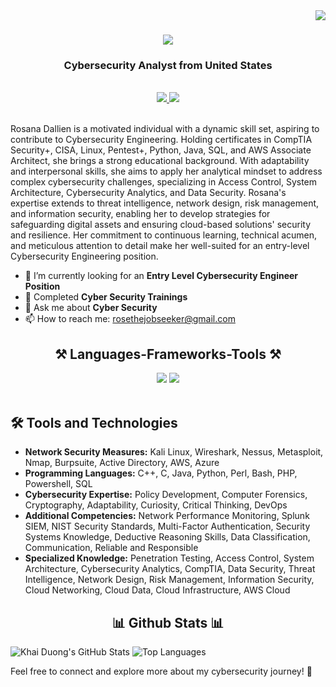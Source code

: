 <img align="right" src="https://visitor-badge.laobi.icu/badge?page_id=RosanaDallien.RosanaDallien" />

<h1 align="center">
    <img src="https://readme-typing-svg.herokuapp.com/?font=Righteous&size=35&center=true&vCenter=true&width=500&height=70&duration=4000&lines=Hi+There!+👋;+I'm+Rosana+Dallien!;" />
</h1>

<h3 align="center">Cybersecurity Analyst from United States</h3>

<br/>

<div align="center"> 
  <a href="https://www.linkedin.com/in/rosana-dallien-6750b2290/" target="_blank">
    <img src="https://img.shields.io/badge/LinkedIn-0077B5?style=for-the-badge&logo=linkedin&logoColor=white" target="_blank" />
  </a>
  <a href="https://www.thegeekcode.co.uk/" target="_blank">
     <img src="https://img.shields.io/badge/Portfolio-FF5722?style=for-the-badge&logo=todoist&logoColor=white" target="_blank" /> <!-- sqlite, safari, google-chrome are other good icon options -->
  </a>
</div>

<br>


Rosana Dallien is a motivated individual with a dynamic skill set, aspiring to contribute to Cybersecurity Engineering. Holding certificates in CompTIA Security+, CISA, Linux, Pentest+, Python, Java, SQL, and AWS Associate Architect, she brings a strong educational background. With adaptability and interpersonal skills, she aims to apply her analytical mindset to address complex cybersecurity challenges, specializing in Access Control, System Architecture, Cybersecurity Analytics, and Data Security. Rosana's expertise extends to threat intelligence, network design, risk management, and information security, enabling her to develop strategies for safeguarding digital assets and ensuring cloud-based solutions' security and resilience. Her commitment to continuous learning, technical acumen, and meticulous attention to detail make her well-suited for an entry-level Cybersecurity Engineering position.

- 🔭 I’m currently looking for an **Entry Level Cybersecurity Engineer Position**
- 🌱 Completed **Cyber Security Trainings**
- 💬 Ask me about **Cyber Security**
- 📫 How to reach me: rosethejobseeker@gmail.com
  

<h2 align="center">⚒️ Languages-Frameworks-Tools ⚒️</h2>
<div align="center">
    <img src="https://skillicons.dev/icons?i=vscode,github,bash,php" />
    <img src="https://skillicons.dev/icons?i=python,mysql,javascript,aws,azure" /><br>
</div>

<br/>

## 🛠️ Tools and Technologies

- **Network Security Measures:** Kali Linux, Wireshark, Nessus, Metasploit, Nmap, Burpsuite, Active Directory, AWS, Azure
- **Programming Languages:** C++, C, Java, Python, Perl, Bash, PHP, Powershell, SQL
- **Cybersecurity Expertise:** Policy Development, Computer Forensics, Cryptography, Adaptability, Curiosity, Critical Thinking, DevOps
- **Additional Competencies:** Network Performance Monitoring, Splunk SIEM, NIST Security Standards, Multi-Factor Authentication, Security Systems Knowledge, Deductive Reasoning Skills, Data Classification, Communication, Reliable and Responsible
- **Specialized Knowledge:** Penetration Testing, Access Control, System Architecture, Cybersecurity Analytics, CompTIA, Data Security, Threat Intelligence, Network Design, Risk Management, Information Security, Cloud Networking, Cloud Data, Cloud Infrastructure, AWS Cloud

<h2 align="center">📊 Github Stats 📊</h2>

![Khai Duong's GitHub Stats](https://github-readme-stats.vercel.app/api?username=RosanaDallien&show_icons=true&theme=radical)
![Top Languages](https://github-readme-stats.vercel.app/api/top-langs/?username=RosanaDallien&show_icons=true&theme=radical)


Feel free to connect and explore more about my cybersecurity journey! 🔐
